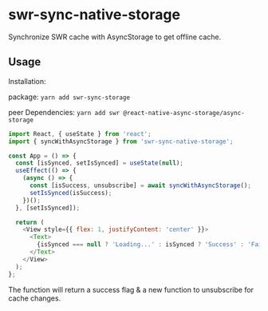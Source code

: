 # swr-sync-native-storage

Synchronize SWR cache with AsyncStorage to get offline cache.

## Usage

Installation:

package:
`yarn add swr-sync-storage`

peer Dependencies:
`yarn add swr @react-native-async-storage/async-storage`

```javascript
import React, { useState } from 'react';
import { syncWithAsyncStorage } from 'swr-sync-native-storage';

const App = () => {
  const [isSynced, setIsSynced] = useState(null);
  useEffect(() => {
    (async () => {
      const [isSuccess, unsubscribe] = await syncWithAsyncStorage();
      setIsSynced(isSuccess);
    })();
  }, [setIsSynced]);

  return (
    <View style={{ flex: 1, justifyContent: 'center' }}>
      <Text>
        {isSynced === null ? 'Loading...' : isSynced ? 'Success' : 'Failed'}
      </Text>
    </View>
  );
};
```

The function will return a success flag & a new function to unsubscribe for cache changes.
